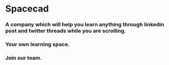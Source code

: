 # Spacecad 
### A company which will help you learn anything through linkedin post and twitter threads while you are scrolling.

### Your own learning space.  

### Join our team. 


